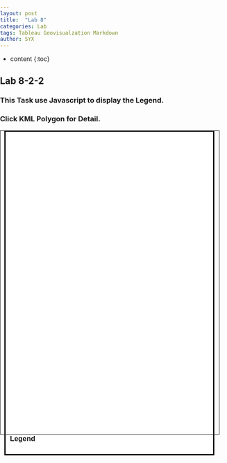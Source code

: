 ```yaml
---
layout: post
title:  "Lab 8"
categories: Lab
tags: Tableau Geovisualzation Markdown
author: SYX
---
```


* content
{:toc}

## Lab 8-2-2

### This Task use Javascript to display the Legend.
### Click KML Polygon for Detail.
<html>
  <head>
    <meta name="viewport" content="initial-scale=1.0, user-scalable=no">
    <meta charset="utf-8">
    <title>KML With Legend</title>
    <style>
      html, body {
        height: 370px;
        padding: 0;
        margin: 0;
        }
      #map {
       height: 700px;
       width: 100%;
       overflow: hidden;
       float: left;
       border: thin solid #333;
       }
      #legend {
        font-family: Arial, sans-serif;
        background: #fff;
        padding: 10px;
        margin: 10px;
        border: 3px solid #000;
      }
    </style>
  </head>

  <body>
    <div id="map"></div>
    <div id="legend"><h3>Legend</h3></div>

<script>
      var map;
      var src = 'https://raw.githubusercontent.com/861/861.github.io/master/_posts/Lab8_Community_Area.kmz';

      function initMap() {
        map = new google.maps.Map(document.getElementById('map'), {
          center: new google.maps.LatLng(41.881832, -87.623177),
          zoom: 1,
          mapTypeId: 'terrain'
        });
      

        var kmlLayer = new google.maps.KmlLayer(src, {
          suppressInfoWindows: false,
          preserveViewport: false,
          map: map
        });


        var infowindow = new google.maps.InfoWindow({
            pixelOffset: new google.maps.Size(300, 0),
        });

        kmlLayer.addListener( "click", showInContentWindow);

        function showInContentWindow(kmlEvent) {
            var content = "<div>" + kmlEvent.featureData.description + "</div>";
            infowindow.setOptions({
                pixelOffset:kmlEvent.pixelOffset,
                content: content
            });
            infowindow.open(map);
        }
        

        var iconBase = 'https://raw.githubusercontent.com/861/861.github.io/master/_posts/';
        var icons = {
          Legend9134: {
            name: '9-134',
            icon: iconBase + '9-134.png'
          },
          Legend135304: {
            name: '135-304',
            icon: iconBase + '135-304.png'
          },
          Legend305562: {
            name: '305-562',
            icon: iconBase + '305-562.png'
          },
          Legend5631119: {
            name: '563-1119',
            icon: iconBase + '563-1119.png'
          },
          Legend11201980: {
            name: '1120-1980',
            icon: iconBase + '1120-1980.png'
          }
        };


        var legend = document.getElementById('legend');
        for (var key in icons) {
          var type = icons[key];
          var name = type.name;
          var icon = type.icon;
          var div = document.createElement('div');
          div.innerHTML = '<img src="' + icon + '" width="40" height="20"> ' + name;
          legend.appendChild(div);
        }

        map.controls[google.maps.ControlPosition.RIGHT_BOTTOM].push(legend);
      }
</script>
<script async defer
    src="https://maps.googleapis.com/maps/api/js?key=AIzaSyAi-xKFQ-Ya60i9h1le0s3PLoI8deOg7TU&callback=initMap">
</script>
</body>
</html>